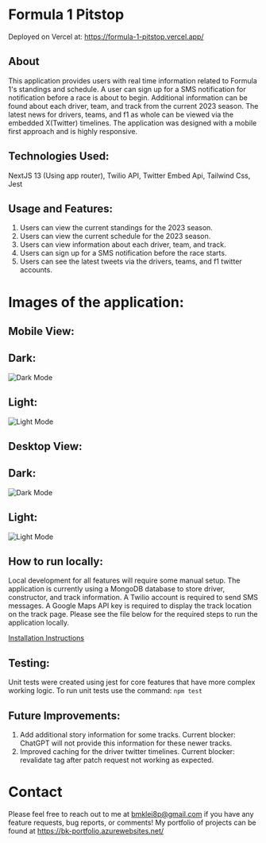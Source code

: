 # Formula 1 Pitstop
Deployed on Vercel at: https://formula-1-pitstop.vercel.app/

## About
This application provides users with real time information related to Formula 1's standings and schedule. A user can sign up for a SMS notification for notification before a race is about to begin. Additional information can be found about each driver, team, and track from the current 2023 season. The latest news for drivers, teams, and f1 as whole can be viewed via the embedded X(Twitter) timelines. The application was designed with a mobile first approach and is highly responsive.

## Technologies Used:
NextJS 13 (Using app router),
Twilio API,
Twitter Embed Api,
Tailwind Css,
Jest

## Usage and Features:
1. Users can view the current standings for the 2023 season.
2. Users can view the current schedule for the 2023 season.
3. Users can view information about each driver, team, and track.
4. Users can sign up for a SMS notification before the race starts.
5. Users can see the latest tweets via the drivers, teams, and f1 twitter accounts.

# Images of the application:
## Mobile View:
## Dark:
![Dark Mode](https://github.com/bmklei8p/formula-1-pitstop/blob/main/public/assets/images/misc/mobile_dark.png)
## Light:
![Light Mode](https://github.com/bmklei8p/formula-1-pitstop/blob/main/public/assets/images/misc/mobile_light.png)

## Desktop View:
## Dark:
![Dark Mode](https://github.com/bmklei8p/formula-1-pitstop/blob/main/public/assets/images/misc/desktop_dark.png)
## Light:
![Light Mode](https://github.com/bmklei8p/formula-1-pitstop/blob/main/public/assets/images/misc/desktop_light.png)

## How to run locally:
Local development for all features will require some manual setup. The application is currently using a MongoDB database to store driver, constructor, and track information. A Twilio account is required to send SMS messages. A Google Maps API key is required to display the track location on the track page. Please see the file below for the required steps to run the application locally.

[Installation Instructions](local_install.md)

## Testing:
Unit tests were created using jest for core features that have more complex working logic. To run unit tests use the command: `npm test`


## Future Improvements:
1. Add additional story information for some tracks. Current blocker: ChatGPT will not provide this information for these newer tracks.
2. Improved caching for the driver twitter timelines. Current blocker: revalidate tag after patch request not working as expected.

# Contact
Please feel free to reach out to me at bmklei8p@gmail.com if you have any feature requests, bug reports, or comments!
My portfolio of projects can be found at https://bk-portfolio.azurewebsites.net/



